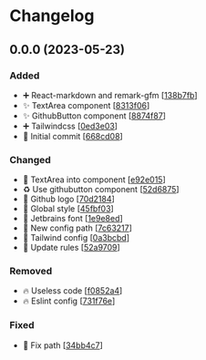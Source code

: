 # Changelog

<a name="0.0.0"></a>
## 0.0.0 (2023-05-23)

### Added

- ➕ React-markdown and remark-gfm [[138b7fb](https://github.com/Sakoutecher/markdown-parser/commit/138b7fb8e2efee80f3311a67873303382a7c16d5)]
- ✨ TextArea component [[8313f06](https://github.com/Sakoutecher/markdown-parser/commit/8313f06280d634928dc4e3e5b754e15dbc0b56a7)]
- ✨ GithubButton component [[8874f87](https://github.com/Sakoutecher/markdown-parser/commit/8874f8714a0ad7266332066c535f77917b9b995b)]
- ➕ Tailwindcss [[0ed3e03](https://github.com/Sakoutecher/markdown-parser/commit/0ed3e034c74da72ed1d941147894d1b7b519fc3b)]
- 🎉 Initial commit [[668cd08](https://github.com/Sakoutecher/markdown-parser/commit/668cd08ce4abaa581d82a519b603bca57f2f5d41)]

### Changed

- 🚚 TextArea into component [[e92e015](https://github.com/Sakoutecher/markdown-parser/commit/e92e0153b6f6520fd9d081450d2d0a180112ebd6)]
- ♻️ Use githubutton component [[52d6875](https://github.com/Sakoutecher/markdown-parser/commit/52d6875f54e5585133e75907b663e0fea8573513)]
- 🍱 Github logo [[70d2184](https://github.com/Sakoutecher/markdown-parser/commit/70d218467e3ad5a774961e0954bb0361cf53ae02)]
- 💄 Global style [[45fbf03](https://github.com/Sakoutecher/markdown-parser/commit/45fbf03b78bb92ab21e1c3bf3c4e80c7113d7e80)]
- 💄 Jetbrains font [[1e9e8ed](https://github.com/Sakoutecher/markdown-parser/commit/1e9e8ed096e6a23d8e02e80532cb610f206e9ec8)]
- 🔧 New config path [[7c63217](https://github.com/Sakoutecher/markdown-parser/commit/7c63217c100a8ad2659600c8606f42c91387711f)]
- 🔧 Tailwind config [[0a3bcbd](https://github.com/Sakoutecher/markdown-parser/commit/0a3bcbd1bcdefe89f05f09d75b203ecd49cdf9f3)]
- 🚨 Update rules [[52a9709](https://github.com/Sakoutecher/markdown-parser/commit/52a970958c713411501c735c2d2eae549985da8d)]

### Removed

- 🔥 Useless code [[f0852a4](https://github.com/Sakoutecher/markdown-parser/commit/f0852a43b03e476d98f046f7797a23b340d9bba6)]
- 🔥 Eslint config [[731f76e](https://github.com/Sakoutecher/markdown-parser/commit/731f76e02af68aa47e7b12b1d6472c4e2f8b4d32)]

### Fixed

- 🐛 Fix path [[34bb4c7](https://github.com/Sakoutecher/markdown-parser/commit/34bb4c7afc34dd3286e9e960e04736a65d8ee277)]


